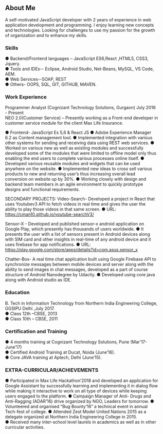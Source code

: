## About Me

A self-motivated JavaScript developer with 2 years of experience in web application development and
programming. I enjoy learning new concepts and technologies. Looking for challenges to use my passion for the growth of organization and to enhance my skills.

### Skills

● Backend/Frontend languages – JavaScript ES6,React ,HTML5, CSS3, Jquery.  
● Tools and IDEs-- Eclipse, Android Studio, Net-Beans, MySQL, VS Code, AEM.  
● Web Services--SOAP, REST   
● Others- OOPS, SQL, GIT, GITHUB, MAVEN.  

### Work Experience 
Programmer Analyst (Cognizant Technology Solutions, Gurgaon) July 2018 - Present  
NEO 2.0(Customer Service) – Presently working as a Front-end developer in customer service module for the client Max Life Insurance.	

●	Frontend- JavaScript Es 5,6 & React JS
●	Adobe Experience Manager 6.2 as Content management tool.
●	Implemented integration with various other systems for sending and receiving data using REST web services.
●	Worked on various new as well as existing modules and successfully developed some of the modules that were limited to offline model only thus enabling the end users to complete various processes online itself.
● Developed various reusable modules and widgets that can be used anywhere on the website.
●	Implemented new ideas to cross sell various products to new and returning user’s thus increasing overall lead conversion on website up by 30%.
●	Working closely with design and backend team members in an agile environment to quickly prototype designs and functional requirements.

SECONDARY PROJECTS:
Video-Search- Developed a project in React that uses Youtubev3 API to fetch videos in real time and gives the user the ability to play those videos in that same screen.
●	URL: https://cman10.github.io/youtube-searchV3/

Sensor-X - Developed and published sensor-x android application on Google Play, which presently has thousands of users worldwide. 
●	It presents the user with a list of sensors present in Android devices along with SIM card and other insights in real-time of any android device and it uses firebase for app notifications.
●	URL: https://play.google.com/store/apps/details?id=com.asus.sensor_x

Chatter-Box- A real time chat application built using Google Firebase API to synchronize messages between mobile devices and server along with the ability to send images in chat messages, developed as a part of course structure of Android Nanodegree by Udacity.
●	Developed using core java along with Android studio as IDE.


### Education

B. Tech in Information Technology from Northern India Engineering College, GGSIPU Delhi ,July 2017.  
● Class 12th –CBSE, 2013  
● Class 10th – CBSE, 2011  

### Certification and Training

● 4 months training at Cognizant Technology Solutions, Pune (Mar’17- June’17)  
● Certified Android Training at Ducat, Noida (June’16).  
● Core JAVA training at Aptech, Delhi (June’15).  

### EXTRA-CURRICULAR/ACHIEVEMENTS
●	Participated in Max Life Hackathon’2018 and developed an application for Google Assistant by successfully learning and implementing it in dialog flow while making it interactive to work on all type of devices while keeping users engaged to the platform.
●	Campaign Manager of Anti- Drugs and Anti-Ragging (ADAR’16) drive organized by NGO, Leaders for tomorrow.
●	Volunteered and organised “Bug Bounty’16” a technical event in annual Tech-fest of college.
●	Attended Zest Model United Nations 2015 as a delegate organized at Northern India Engineering College in 2015.  
●	Received many inter-school level laurels in academics as well as in other curricular activities.

